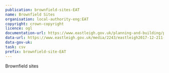 ```yaml
---
publication: brownfield-sites-EAT
name: Brownfield Sites
organisation: local-authority-eng:EAT
copyright: crown-copyright
licence: ogl
documentation-url: https://www.eastleigh.gov.uk/planning-and-building/planning-policy-and-implementation/brownfield-land-register
data-url: https://www.eastleigh.gov.uk/media/2243/eastleigh2017-12-211-2.csv
data-gov-uk: 
task: csv
prefix: brownfield-site-EAT
---
```


Brownfield sites

